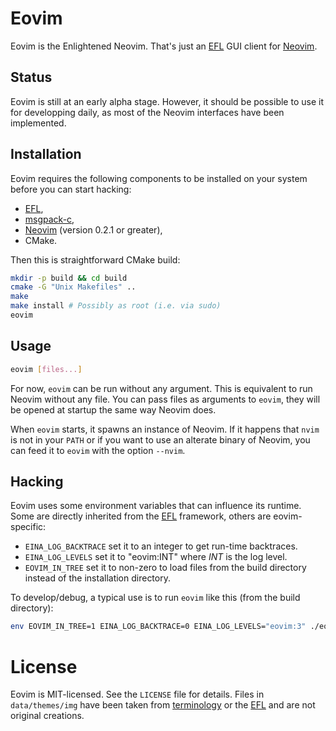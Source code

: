 # Eovim

Eovim is the Enlightened Neovim. That's just an [EFL][1] GUI client for
[Neovim][2].

## Status

Eovim is still at an early alpha stage. However, it should be possible to use
it for developping daily, as most of the Neovim interfaces have been
implemented.

## Installation

Eovim requires the following components to be installed on your system before
you can start hacking:

- [EFL][1],
- [msgpack-c][3],
- [Neovim][2] (version 0.2.1 or greater),
- CMake.

Then this is straightforward CMake build:

```bash
mkdir -p build && cd build
cmake -G "Unix Makefiles" ..
make
make install # Possibly as root (i.e. via sudo)
eovim
```

## Usage

```bash
eovim [files...]
```

For now, `eovim` can be run without any argument. This is equivalent to run
Neovim without any file. You can pass files as arguments to `eovim`, they will
be opened at startup the same way Neovim does.

When `eovim` starts, it spawns an instance of Neovim. If it happens that `nvim`
is not in your `PATH` or if you want to use an alterate binary of Neovim, you
can feed it to `eovim` with the option `--nvim`.


## Hacking

Eovim uses some environment variables that can influence its runtime. Some are
directly inherited from the [EFL][1] framework, others are eovim-specific:
- `EINA_LOG_BACKTRACE` set it to an integer to get run-time backtraces.
- `EINA_LOG_LEVELS` set it to "eovim:INT" where _INT_ is the log level.
- `EOVIM_IN_TREE` set it to non-zero to load files from the build directory
   instead of the installation directory.

To develop/debug, a typical use is to run `eovim` like this (from the build
directory):

```bash
env EOVIM_IN_TREE=1 EINA_LOG_BACKTRACE=0 EINA_LOG_LEVELS="eovim:3" ./eovim
```

# License

Eovim is MIT-licensed. See the `LICENSE` file for details. Files in
`data/themes/img` have been taken from [terminology][4] or the [EFL][1] and are
not original creations.

[1]: https://www.enlightenment.org
[2]: https://neovim.io
[3]: https://github.com/msgpack/msgpack-c
[4]: https://www.enlightenment.org/about-terminology
